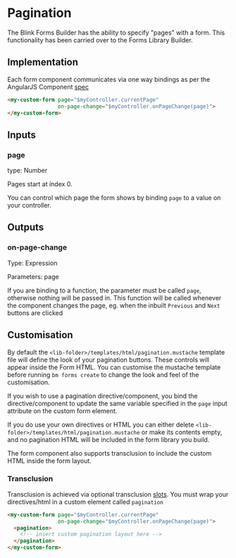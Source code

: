 # Pagination

The Blink Forms Builder has the ability to specify "pages" with a form. This functionality has been carried over to the Forms Library Builder.


## Implementation

Each form component communicates via one way bindings as per the AngularJS Component [spec](https://docs.angularjs.org/guide/component#component-based-application-architecture)


```html
<my-custom-form page="$myController.currentPage"
                on-page-change="$myController.onPageChange(page)">
</my-custom-form>
```

## Inputs

### page

type: Number

Pages start at index 0.

You can control which page the form shows by binding `page` to a value on your controller.

## Outputs

### on-page-change

Type: Expression

Parameters: page

If you are binding to a function, the parameter must be called `page`, otherwise nothing will be passed in. This function will be called whenever the component changes the page, eg. when the inbuilt `Previous` and `Next` buttons are clicked

## Customisation

By default the `<lib-folder>/templates/html/pagination.mustache` template file will define the look of your pagination buttons. These controls will appear inside the Form HTML. You can customise the mustache template before running `bm forms create` to change the look and feel of the customisation.

If you wish to use a pagination directive/component, you bind the directive/component to update the same variable specified in the `page` input attribute on the custom form element.

If you do use your own directives or HTML you can either delete `<lib-folder>/templates/html/pagination.mustache` or make its contents empty, and no pagination HTML will be included in the form library you build.

The form component also supports transclusion to include the custom HTML inside the form layout.

### Transclusion

Transclusion is achieved via optional transclusion [slots](https://docs.angularjs.org/api/ng/directive/ngTransclude#multi-slot-transclusion). You must wrap your directives/html in a custom element called `pagination`

```html
<my-custom-form page="$myController.currentPage"
                on-page-change="$myController.onPageChange(page)">
  <pagination>
    <!-- insert custom pagination layout here -->
  </pagination>
</my-custom-form>

```

